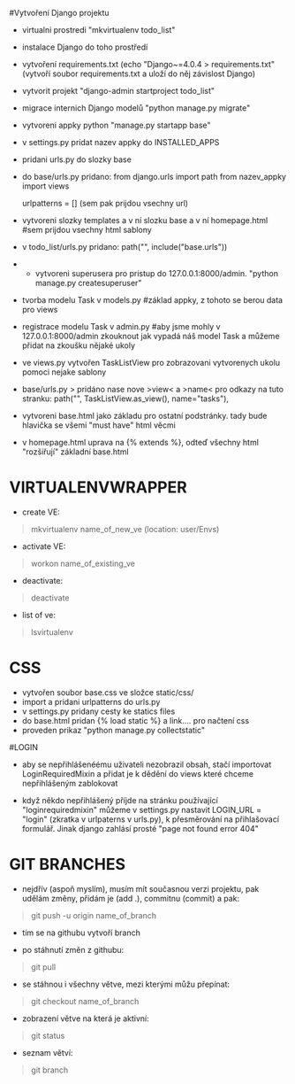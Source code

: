 #Vytvoření Django projektu
- virtualni prostredi "mkvirtualenv todo_list"
- instalace Django do toho prostředí
- vytvoření requirements.txt (echo "Django~=4.0.4 > requirements.txt" (vytvoří soubor requirements.txt a uloží do něj závislost Django)
- vytvorit projekt "django-admin startproject todo_list"
- migrace internich Django modelů "python manage.py migrate"
- vytvoreni appky python "manage.py startapp base"
- v settings.py pridat nazev appky do INSTALLED_APPS
- pridani urls.py do slozky base
- do base/urls.py pridano:
    from django.urls import path
    from nazev_appky import views

    urlpatterns = [] (sem pak prijdou vsechny url)
- vytvoreni slozky templates a v ní slozku base a v ní homepage.html #sem prijdou vsechny html sablony
- v todo_list/urls.py pridano:
    path("", include("base.urls"))
- - vytvoreni superusera pro pristup do 127.0.0.1:8000/admin. "python manage.py createsuperuser"
- tvorba modelu Task v models.py #základ appky, z tohoto se berou data pro views
- registrace modelu Task v admin.py     #aby jsme mohly v 127.0.0.1:8000/admin zkouknout jak vypadá náš model Task a můžeme přidat na zkoušku nějaké ukoly
- ve views.py vytvořen TaskListView pro zobrazovani vytvorenych ukolu pomoci nejake sablony
- base/urls.py > pridáno nase nove >view< a >name< pro odkazy na tuto stranku: path("", TaskListView.as_view(), name="tasks"),
- vytvoreni base.html jako základu pro ostatní podstránky. tady bude hlavička se všemi "must have" html věcmi
- v homepage.html uprava na {% extends %}, odteď všechny html "rozšiřují" základní base.html

# VIRTUALENVWRAPPER
- create VE:
>mkvirtualenv name_of_new_ve (location: user/Envs)
- activate VE:
>workon name_of_existing_ve
- deactivate: 
>deactivate
- list of ve:
>lsvirtualenv

# CSS
- vytvořen soubor base.css ve složce static/css/
- import a pridani urlpatterns do urls.py
- v settings.py pridany cesty ke statics files
- do base.html pridan {% load static %} a link.... pro načtení css
- proveden prikaz "python manage.py collectstatic"

#LOGIN 
- aby se nepřihlášenéému uživateli nezobrazil obsah, stačí importovat LoginRequiredMixin a přidat je k dědění do views
které chceme nepřihlášeným zablokovat

- když někdo nepřihlášený příjde na stránku používající "loginrequiredmixin" můžeme v settings.py nastavit
  LOGIN_URL = "login" (zkratka v urlpaterns v urls.py), k přesměrování na přihlašovací formulář. Jinak django zahlásí prosté "page not found error 404"

# GIT BRANCHES
- nejdřív (aspoň myslím), musím mít současnou verzi projektu, pak udělám změny, přidám je (add .), commitnu (commit) a pak:
 >git push -u origin name_of_branch
- tím se na githubu vytvoří branch

- po stáhnutí změn z githubu: 
 >git pull
- se stáhnou i všechny větve, mezi kterými můžu přepínat:
 >git checkout name_of_branch
- zobrazení větve na která je aktivní:
 >git status
- seznam větví:
 >git branch
